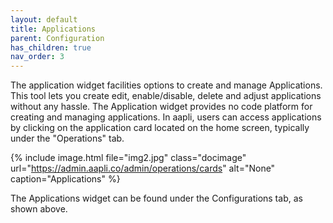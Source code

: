 ```yaml
---
layout: default
title: Applications
parent: Configuration
has_children: true
nav_order: 3
---
```

The application widget facilities options to create and manage Applications. This tool lets you create edit, enable/disable, delete and adjust applications without any hassle. The Application widget provides no code platform for creating and managing applications.
In aapli, users can access applications by clicking on the application card located on the home screen, typically under the "Operations" tab. 


{% include image.html file="img2.jpg" class="docimage" url="https://admin.aapli.co/admin/operations/cards" alt="None" caption="Applications" %}

The Applications widget can be found under the Configurations tab, as shown above.